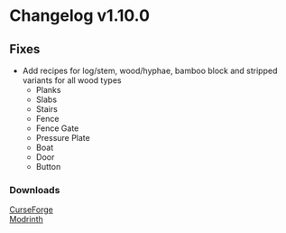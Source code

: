 # Changelog v1.10.0

## Fixes
- Add recipes for log/stem, wood/hyphae, bamboo block and stripped variants for all wood types
  - Planks
  - Slabs
  - Stairs
  - Fence
  - Fence Gate
  - Pressure Plate
  - Boat
  - Door
  - Button

### Downloads
[CurseForge](https://curseforge.com/minecraft/mc-mods/nemos-woodcutter) <br>
[Modrinth](https://modrinth.com/mod/nemos-woodcutter)